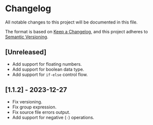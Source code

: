 # Changelog

All notable changes to this project will be documented in this file.

The format is based on [Keep a Changelog](https://keepachangelog.com/en/1.0.0/),
and this project adheres to [Semantic Versioning](https://semver.org/spec/v2.0.0.html).

## [Unreleased]

- Add support for floating numbers.
- Add support for boolean data type.
- Add support for `if-else` control flow.

## [1.1.2] - 2023-12-27

- Fix versioning.
- Fix group expression.
- Fix source file errors output.
- Add support for negative (`-`) operations.
